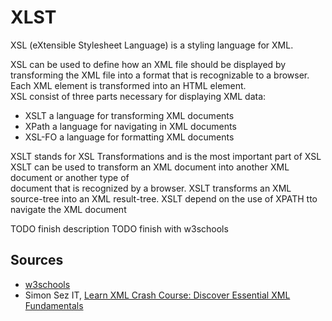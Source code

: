 # XLST
XSL (eXtensible Stylesheet Language) is a styling language for XML.

XSL can be used to define how an XML file should be displayed by transforming the XML file into a format that is recognizable to a browser.  
Each XML element is transformed into an HTML element.  
XSL consist of three parts necessary for displaying XML data:
- XSLT a language for transforming XML documents
- XPath a language for navigating in XML documents
- XSL-FO a language for formatting XML documents

XSLT stands for XSL Transformations and is the most important part of XSL
XSLT can be used to transform an XML document into another XML document or another type of  
document that is recognized by a browser. XSLT transforms an XML source-tree into an XML result-tree.
XSLT depend on the use of XPATH tto navigate the XML document

TODO finish description
TODO finish with w3schools

## Sources
- [w3schools](https://www.w3schools.com/XML/default.asp)
- Simon Sez IT, [Learn XML Crash Course: Discover Essential XML Fundamentals](https://www.udemy.com/course/learn-xml-crash-course/)
